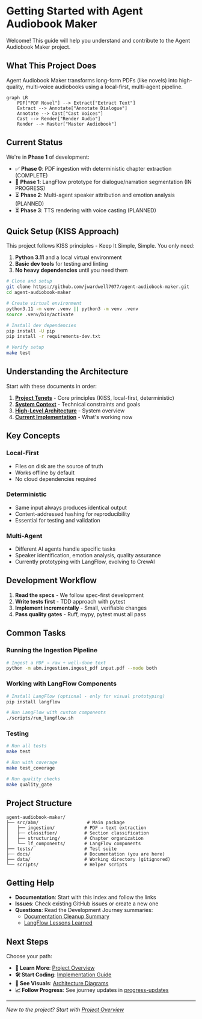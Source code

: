 # Getting Started with Agent Audiobook Maker

Welcome! This guide will help you understand and contribute to the Agent Audiobook Maker project.

## What This Project Does

Agent Audiobook Maker transforms long-form PDFs (like novels) into high-quality, multi-voice audiobooks using a local-first, multi-agent pipeline.

```mermaid
graph LR
    PDF["PDF Novel"] --> Extract["Extract Text"]
    Extract --> Annotate["Annotate Dialogue"]
    Annotate --> Cast["Cast Voices"]
    Cast --> Render["Render Audio"]
    Render --> Master["Master Audiobook"]
```

## Current Status

We're in **Phase 1** of development:

- ✅ **Phase 0**: PDF ingestion with deterministic chapter extraction (COMPLETE)
- 🚧 **Phase 1**: LangFlow prototype for dialogue/narration segmentation (IN PROGRESS)
- ⏳ **Phase 2**: Multi-agent speaker attribution and emotion analysis (PLANNED)
- ⏳ **Phase 3**: TTS rendering with voice casting (PLANNED)

## Quick Setup (KISS Approach)

This project follows KISS principles - Keep It Simple, Simple. You only need:

1. **Python 3.11** and a local virtual environment
1. **Basic dev tools** for testing and linting
1. **No heavy dependencies** until you need them

```bash
# Clone and setup
git clone https://github.com/jwardwell7077/agent-audiobook-maker.git
cd agent-audiobook-maker

# Create virtual environment
python3.11 -m venv .venv || python3 -m venv .venv
source .venv/bin/activate

# Install dev dependencies
pip install -U pip
pip install -r requirements-dev.txt

# Verify setup
make test
```

## Understanding the Architecture

Start with these documents in order:

1. **[Project Tenets](01-project-overview/KISS.md)** - Core principles (KISS, local-first, deterministic)
1. **[System Context](01-project-overview/CONTEXT.md)** - Technical constraints and goals
1. **[High-Level Architecture](01-project-overview/ARCHITECTURE.md)** - System overview
1. **[Current Implementation](03-implementation/langflow/README.md)** - What's working now

## Key Concepts

### Local-First

- Files on disk are the source of truth
- Works offline by default
- No cloud dependencies required

### Deterministic

- Same input always produces identical output
- Content-addressed hashing for reproducibility
- Essential for testing and validation

### Multi-Agent

- Different AI agents handle specific tasks
- Speaker identification, emotion analysis, quality assurance
- Currently prototyping with LangFlow, evolving to CrewAI

## Development Workflow

1. **Read the specs** - We follow spec-first development
1. **Write tests first** - TDD approach with pytest
1. **Implement incrementally** - Small, verifiable changes
1. **Pass quality gates** - Ruff, mypy, pytest must all pass

## Common Tasks

### Running the Ingestion Pipeline

```bash
# Ingest a PDF → raw + well-done text
python -m abm.ingestion.ingest_pdf input.pdf --mode both
```

### Working with LangFlow Components

```bash
# Install LangFlow (optional - only for visual prototyping)
pip install langflow

# Run LangFlow with custom components
./scripts/run_langflow.sh
```

### Testing

```bash
# Run all tests
make test

# Run with coverage  
make test_coverage

# Run quality checks
make quality_gate
```

## Project Structure

```text
agent-audiobook-maker/
├── src/abm/                  # Main package
│   ├── ingestion/           # PDF → text extraction
│   ├── classifier/          # Section classification  
│   ├── structuring/         # Chapter organization
│   └── lf_components/       # LangFlow components
├── tests/                   # Test suite
├── docs/                    # Documentation (you are here)
├── data/                    # Working directory (gitignored)
└── scripts/                 # Helper scripts
```

## Getting Help

- **Documentation**: Start with this index and follow the links
- **Issues**: Check existing GitHub issues or create a new one
- **Questions**: Read the Development Journey summaries:
  - [Documentation Cleanup Summary](05-development/journey/DOCUMENTATION_CLEANUP_SUMMARY.md)
  - [LangFlow Lessons Learned](05-development/journey/LANGFLOW_LESSONS_LEARNED.md)

## Next Steps

Choose your path:

- **📖 Learn More**: [Project Overview](01-project-overview/README.md)
- **🛠️ Start Coding**: [Implementation Guide](03-implementation/README.md)
- **🎨 See Visuals**: [Architecture Diagrams](04-diagrams/README.md)
- **📈 Follow Progress**: See journey updates in [progress-updates](05-development/journey/progress-updates/)

______________________________________________________________________

*New to the project? Start with [Project Overview](01-project-overview/README.md)*
